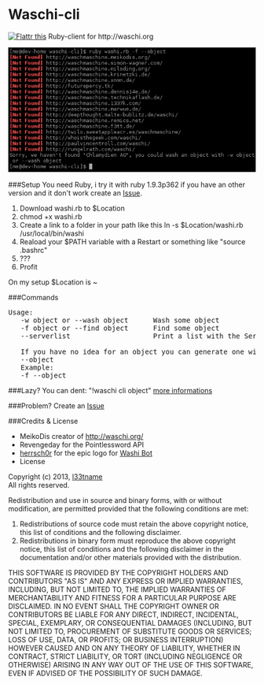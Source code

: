 Waschi-cli
==========

<a href="http://flattr.com/thing/1158370/fliiiixwaschi-cli-on-GitHub" target="_blank">
<img src="http://api.flattr.com/button/flattr-badge-large.png" alt="Flattr this" title="Flattr this" border="0" /></a>   
Ruby-client for http://waschi.org 

![find a random object](https://github.com/fliiiix/waschi-cli/blob/master/img/find_random.png?raw=true)

###Setup
You need Ruby, i try it with ruby 1.9.3p362 if you have an other version and it don't work create an [Issue](https://github.com/fliiiix/waschi-cli/issues).

1. Download washi.rb to $Location
2. chmod +x washi.rb
3. Create a link to a folder in your path like this ln -s $Location/washi.rb /usr/local/bin/washi
4. Reaload your $PATH variable with a Restart or something like "source .bashrc"
5. ???
6. Profit

On my setup $Location is ~

###Commands
<pre>
Usage:
   -w object or --wash object      Wash some object
   -f object or --find object      Find some object
   --serverlist                    Print a list with the Servers

   If you have no idea for an object you can generate one with
   --object
   Example:
   -f --object
</pre>

###Lazy?
You can dent: "!waschi cli object" [more informations](server/README.md)

###Problem?
Create an [Issue](https://github.com/fliiiix/waschi-cli/issues)

###Credits & License
* MeikoDis creator of http://waschi.org/ 
* Revengeday for the Pointlessword API
* [herrsch0r](https://twitter.com/herrsch0r) for the epic logo for [Washi Bot](http://identi.ca/washibot)
* License

Copyright (c) 2013, [l33tname](http://identi.ca/l33tname)  
All rights reserved.

Redistribution and use in source and binary forms, with or without
modification, are permitted provided that the following conditions are met: 

1. Redistributions of source code must retain the above copyright notice, this
   list of conditions and the following disclaimer. 
2. Redistributions in binary form must reproduce the above copyright notice,
   this list of conditions and the following disclaimer in the documentation
   and/or other materials provided with the distribution. 

THIS SOFTWARE IS PROVIDED BY THE COPYRIGHT HOLDERS AND CONTRIBUTORS "AS IS" AND
ANY EXPRESS OR IMPLIED WARRANTIES, INCLUDING, BUT NOT LIMITED TO, THE IMPLIED
WARRANTIES OF MERCHANTABILITY AND FITNESS FOR A PARTICULAR PURPOSE ARE
DISCLAIMED. IN NO EVENT SHALL THE COPYRIGHT OWNER OR CONTRIBUTORS BE LIABLE FOR
ANY DIRECT, INDIRECT, INCIDENTAL, SPECIAL, EXEMPLARY, OR CONSEQUENTIAL DAMAGES
(INCLUDING, BUT NOT LIMITED TO, PROCUREMENT OF SUBSTITUTE GOODS OR SERVICES;
LOSS OF USE, DATA, OR PROFITS; OR BUSINESS INTERRUPTION) HOWEVER CAUSED AND
ON ANY THEORY OF LIABILITY, WHETHER IN CONTRACT, STRICT LIABILITY, OR TORT
(INCLUDING NEGLIGENCE OR OTHERWISE) ARISING IN ANY WAY OUT OF THE USE OF THIS
SOFTWARE, EVEN IF ADVISED OF THE POSSIBILITY OF SUCH DAMAGE.
